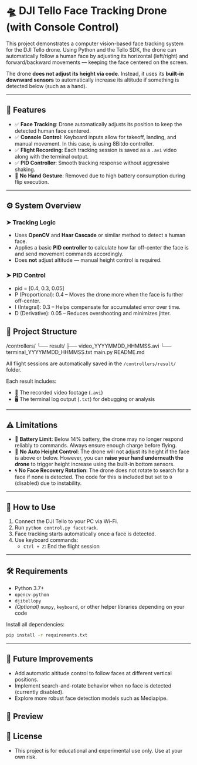 # 🛸 DJI Tello Face Tracking Drone (with Console Control)

This project demonstrates a computer vision-based face tracking system for the DJI Tello drone. Using Python and the Tello SDK, the drone can automatically follow a human face by adjusting its horizontal (left/right) and forward/backward movements — keeping the face centered on the screen.

The drone **does not adjust its height via code**. Instead, it uses its **built-in downward sensors** to automatically increase its altitude if something is detected below (such as a hand).

---

## 🎯 Features

- ✅ **Face Tracking**: Drone automatically adjusts its position to keep the detected human face centered.
- ✅ **Console Control**: Keyboard inputs allow for takeoff, landing, and manual movement. In this case, is using 8Bitdo controller.
- ✅ **Flight Recording**: Each tracking session is saved as a `.avi` video along with the terminal output.
- ✅ **PID Controller**: Smooth tracking response without aggressive shaking.
- 🚫 **No Hand Gesture**: Removed due to high battery consumption during flip execution.

---

## ⚙️ System Overview

### ➤ Tracking Logic
- Uses **OpenCV** and **Haar Cascade** or similar method to detect a human face.
- Applies a basic **PID controller** to calculate how far off-center the face is and send movement commands accordingly.
- Does **not** adjust altitude — manual height control is required.

### ➤ PID Control
- pid = [0.4, 0.3, 0.05]
- P (Proportional): 0.4 – Moves the drone more when the face is further off-center.
- I (Integral): 0.3 – Helps compensate for accumulated error over time.
- D (Derivative): 0.05 – Reduces overshooting and minimizes jitter.


## 📂 Project Structure

/controllers/
└── result/
├── video_YYYYMMDD_HHMMSS.avi
└── terminal_YYYYMMDD_HHMMSS.txt
main.py
README.md


All flight sessions are automatically saved in the `/controllers/result/` folder.

Each result includes:
- 🎥 The recorded video footage (`.avi`)
- 🖥️ The terminal log output (`.txt`) for debugging or analysis

---

## ⚠️ Limitations

- 🔋 **Battery Limit**: Below 14% battery, the drone may no longer respond reliably to commands. Always ensure enough charge before flying.
- 🚫 **No Auto Height Control**: The drone will not adjust its height if the face is above or below. However, you can **raise your hand underneath the drone** to trigger height increase using the built-in bottom sensors.
- 🌀 **No Face Recovery Rotation**: The drone does not rotate to search for a face if none is detected. The code for this is included but set to `0` (disabled) due to instability.

---

## 🚀 How to Use

1. Connect the DJI Tello to your PC via Wi-Fi.
2. Run `python control.py facetrack`.
3. Face tracking starts automatically once a face is detected.
4. Use keyboard commands:
   - `Ctrl + Z`: End the flight session 
---

## 🛠️ Requirements

- Python 3.7+
- `opencv-python`
- `djitellopy`
- *(Optional)* `numpy`, `keyboard`, or other helper libraries depending on your code

Install all dependencies:
```bash
pip install -r requirements.txt
```
--- 

## 🌱 Future Improvements
- Add automatic altitude control to follow faces at different vertical positions.
- Implement search-and-rotate behavior when no face is detected (currently disabled).
- Explore more robust face detection models such as Mediapipe.

## 📸 Preview

## 📄 License
- This project is for educational and experimental use only. Use at your own risk.